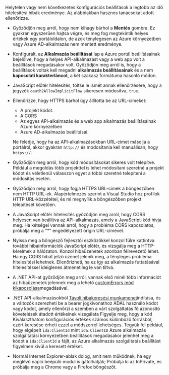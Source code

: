 Helytelen vagy nem következetes konfigurációs beállítások a legtöbb az idő hitelesítési hibák eredménye. Az alábbiakban hasznos tanácsokat adott ellenőrizze.

* Győződjön meg arról, hogy nem kihagy bárhol a **Mentés** gombra. Ez gyakran egyszerűen hajtsa végre, és meg fog megtekintik helyes értékek egy portáloldalon, de azok ténylegesen az Azure környezetben vagy Azure AD-alkalmazás nem mentett eredménye.
* Konfigurált, az **Alkalmazás beállításai** lap a Azure portál beállításainak bejelölve, hogy a helyes API-alkalmazást vagy a web app volt a beállítások megadásakor volt.  Győződjön meg arról is, hogy a beállítások voltak kell megadni **alkalmazás beállításainak** és a nem **kapcsolati karakterláncot**, a két szakasz formátuma hasonló módon.
* JavaScript előtér hitelesítés, töltse le ismét annak ellenőrzésére, hogy a jegyzék `oauth2AllowImplicitFlow` sikeresen módosítva, `true`.
* Ellenőrizze, hogy HTTPS bárhol úgy állította be az URL-címeket:

    * A projekt kódot.
    * A CORS
    * Az egyes API-alkalmazás és a web app alkalmazás beállításainak Azure környezetben
    * Azure AD-alkalmazás beállításai.
    
    Ne feledje, hogy ha az API-alkalmazásokban URL-címet másolja a portálról, akkor gyakran `http://` és módosítania kell manuálisan, hogy `https://`.

* Győződjön meg arról, hogy kód módosításokat sikeres volt telepítve. Például a megoldás több projekttel is lehet módosítani szeretné a projekt kódot és véletlenül válasszon egyet a többi szeretné telepíteni a módosítás esetén.
* Győződjön meg arról, hogy fogja HTTPS URL-címek a böngészőben nem HTTP URL-ek. Alapértelmezés szerint a Visual Studio hoz profilok HTTP URL-közzététel, és mi megnyílik a böngészőben projekt telepítését követően.
* A JavaScript előtér hitelesítés győződjön meg arról, hogy CORS helyesen van beállítva az API-alkalmazás, amely a JavaScript-kód hívja meg. Ha kétségei vannak arról, hogy a probléma CORS kapcsolatos, próbálja meg a "*" engedélyezett origin URL-címével. 
* Nyissa meg a böngésző fejlesztői eszközökkel konzol fülre kattintva további hibainformációk JavaScript előtér, és vizsgálja meg a HTTP-kérelmek a hálózaton. Konzol hibaüzenetek azonban félrevezető lehet. Ha egy CORS hibát jelző üzenet jelenik meg, a tényleges probléma hitelesítési lehetnek. Ellenőrizheti, ha ez így az alkalmazás futtatásával hitelesítéssel ideiglenes átmenetileg le van tiltva.
* A .NET API-at győződjön meg arról, vannak első minél több információt az hibaüzenetek jelennek meg a lehető [customErrors mód kikapcsolása](../app-service-web/web-sites-dotnet-troubleshoot-visual-studio.md#remoteview)megadásával.
* .NET API-alkalmazásokból [Távoli hibakeresési munkamenet](../app-service-web/web-sites-dotnet-troubleshoot-visual-studio.md#remotedebug)indítása, és a változók szerezheti be a bearer jogkivonathoz ADAL használó kódot vagy kódot, amely ellenőrzi a szemben a várt szolgáltatás fő azonosító követelések átadott értékeinek vizsgálata Figyelje meg, hogy a kód Kiválaszthatom konfigurációs értékek számos különböző forrásból, ezért keresése érheti ezzel a módszerrel lehetséges. Tegyük fel például, hogy elgépelt `ida:ClientId` mint `ida:ClientID` Azure alkalmazás szolgáltatási környezetben beállítások megadásakor jelenhet meg a kódot a `ida:ClientId` a fájlt, az Azure alkalmazás szolgáltatás beállítást figyelmen kívül a keresett értéket. 
* Normál Internet Explorer-ablak dolog, amit nem működnek, ha egy meglévő napló beépülő modul is gátolhatják; Próbálja ki az InPrivate, és próbálja meg a Chrome vagy a Firefox böngészőt.

